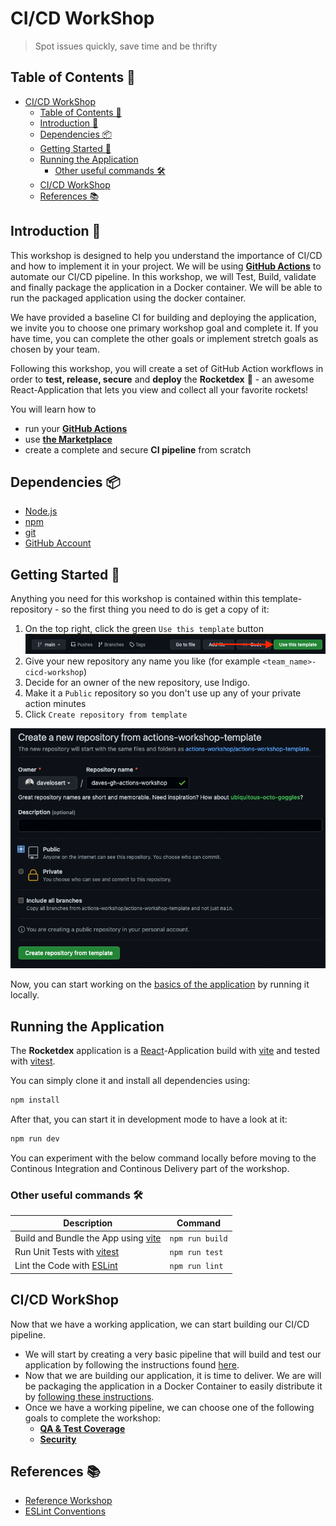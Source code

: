 # CI/CD WorkShop 
> Spot issues quickly, save time and be thrifty

## Table of Contents 📑
- [CI/CD WorkShop](#cicd-workshop)
  - [Table of Contents 📑](#table-of-contents-)
  - [Introduction 📝](#introduction-)
  - [Dependencies 📦](#dependencies-)
  - [Getting Started 🚀](#getting-started-)
  - [Running the Application](#running-the-application)
    - [Other useful commands 🛠](#other-useful-commands-)
  - [CI/CD WorkShop](#cicd-workshop-1)
  - [References 📚](#references-)

## Introduction 📝

This workshop is designed to help you understand the importance of CI/CD and how to implement it in your project. We will be using [**GitHub Actions**](https://github.com/features/actions) to automate our CI/CD pipeline. 
In this workshop, we will Test, Build, validate and finally package the application in a Docker container. We will be able to run the packaged application using the docker container. 

We have provided a baseline CI for building and deploying the application, we invite you to choose one primary workshop goal and complete it. If you have time, you can complete the other goals or implement stretch goals as chosen by your team.

Following this workshop, you will create a set of GitHub Action workflows in order to **test, release, secure** and **deploy** the **Rocketdex** 🚀 - an awesome React-Application that lets you view and collect all your favorite rockets!

You will learn how to

- run your [**GitHub Actions**](https://github.com/features/actions)
- use [**the Marketplace**](https://github.com/marketplace)
- create a complete and secure **CI pipeline** from scratch

## Dependencies 📦
- [Node.js](https://nodejs.org/en/)
- [npm](https://www.npmjs.com/)
- [git](https://git-scm.com/)
- [GitHub Account](https://github.com)

## Getting Started 🚀

Anything you need for this workshop is contained within this template-repository - so the first thing you need to do is get a copy of it:

1. On the top right, click the green `Use this template` button
    ![Image of the green button saying Use this Repo](./docs/images/setsup_use-this-template.png)
2. Give your new repository any name you like (for example `<team_name>-cicd-workshop`)
3. Decide for an owner of the new repository, use Indigo.
4. Make it a `Public` repository so you don't use up any of your private action minutes
5. Click `Create repository from template`

![Image of Repository Creation Screen with settings as explained above](docs/images/setup_create-repo.png)

Now, you can start working on the [basics of the application](./docs/basics.md) by running it locally.

## Running the Application 

The **Rocketdex** application is a [React](https://reactjs.org/)-Application build with [vite](https://vitejs.dev/) and tested with [vitest](https://vitest.dev/).

You can simply clone it and install all dependencies using:

```sh
npm install
```

After that, you can start it in development mode to have a look at it:

```sh
npm run dev
```

You can experiment with the below command locally before moving to the Continous Integration and Continous Delivery part of the workshop.

### Other useful commands 🛠

| Description                                               | Command         |
| --------------------------------------------------------- | --------------- |
| Build and Bundle the App using [vite](https://vitejs.dev) | `npm run build` |
| Run Unit Tests with [vitest](https://vitest.dev/)         | `npm run test`  |
| Lint the Code with [ESLint](https://eslint.org/)          | `npm run lint`  |

## CI/CD WorkShop

Now that we have a working application, we can start building our CI/CD pipeline. 

- We will start by creating a very basic pipeline that will build and test our application by following the instructions found [here](./docs/ci.md).
- Now that we are building our application, it is time to deliver. We are will be packaging the application in a Docker Container to easily distribute it by [following these instructions](./docs/cd.md).
- Once we have a working pipeline, we can choose one of the following goals to complete the workshop:
  - **[QA & Test Coverage](./docs/qa.md)**
  - **[Security](./docs/security.md)**

## References 📚
- [Reference Workshop](https://github.com/actions-workshop/actions-workshopp)
- [ESLint Conventions](https://typescript-eslint.io/rules/naming-convention/)
